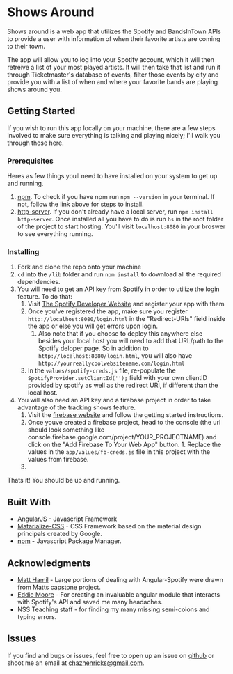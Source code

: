 # Shows Around

Shows around is a web app that utilizes the Spotify and BandsInTown APIs to provide a user with information of when their favorite artists are coming to their town. 

The app will allow you to log into your Spotify account, which it will then retreive a list of your most played artists. It will then take that list and run it through Ticketmaster's database of events, filter those events by city and provide you with a list of when and where your favorite bands are playing shows around you. 


## Getting Started 

If you wish to run this app locally on your machine, there are a few steps involved to make sure everything is talking and playing nicely; I'll walk you through those here. 

### Prerequisites
Heres as few things youll need to have installed on your system to get up and running. 

1. [npm](https://www.npmjs.com/get-npm?utm_source=house&utm_medium=homepage&utm_campaign=free%20orgs&utm_term=Install%20npm). To check if you have npm run `npm --version` in your terminal. If not, follow the link above for steps to install. 
2.  [http-server](https://www.npmjs.com/package/http-server). If you don't already have a local server, run `npm install http-server`. Once installed all you have to do is run `hs` in the root folder of the project to start hosting. You'll visit `localhost:8080`  in your broswer to see everything running. 



### Installing

1. Fork and clone the repo onto your machine
2. `cd` into the `/lib` folder and run `npm install` to download all the required dependencies. 
3. You will need to get an API key from Spotify in order to utilize the login feature. To do that:
    1. Visit [The Spotify Developer Website](https://developer.spotify.com/my-applications/#!/applications) and register your app with them  
    2. Once you've registered the app, make sure you register `http://localhost:8080/login.html` in the "Redirect-URIs" field inside the app or else you will get errors upon login. 
        1. Also note that if you choose to deploy this anywhere else besides your local host you will need to add that URL/path to the Spotify deloper page. So in addition to `http://localhost:8080/login.html`, you will also have `http://yourreallycoolwebsitename.com/login.html`
    1. In the `values/spotify-creds.js` file, re-populate the `SpotifyProvider.setClientId('');` field with your own clientID provided by spotify as well as the redirect URI, if different than the local host.
1. You will also need an API key and a firebase project in order to take advantage of the tracking shows feature. 
    1. Visit the [firebase website](https://firebase.google.com/) and follow the getting started instructions. 
    2. Once youve created a firebase project, head to the console (the url should look something like console.firebase.google.com/project/YOUR_PROJECTNAME) and click on the "Add Firebase To Your Web App" button. 1. Replace the values in the `app/values/fb-creds.js` file in this project with the values from firebase. 
    3. 
Thats it! You should be up and running. 


## Built With 
* [AngularJS](https://angularjs.org/) - Javascript Framework
* [Matarialize-CSS](http://materializecss.com/) - CSS Framework based on the material design principals created by Google. 
* [npm](https://www.npmjs.com/) - Javascript Package Manager. 

## Acknowledgments

* [Matt Hamil](https://github.com/matthamil/Brainify) - Large portions of dealing with Angular-Spotify were drawn from Matts capstone project. 
* [Eddie Moore](https://github.com/eddiemoore/angular-spotify#usage) - For creating an invaluable angular module that interacts with Spotify's API and saved me many headaches. 
* NSS Teaching staff - for finding my many missing semi-colons and typing errors. 

## Issues
If you find and bugs or issues, feel free to open up an issue on [github](https://github.com/chazhenricks/frontend-capstone/issues) or shoot me an email at chazhenricks@gmail.com. 















